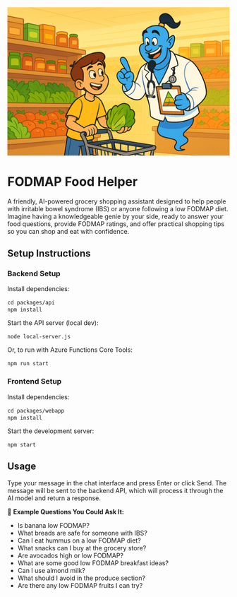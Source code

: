 <img src="./docs/images/genie-grocery-helper.png" alt="A friendly genie helps a person with IBS shop for FODMAP-friendly foods." width="640" />

# FODMAP Food Helper

A friendly, AI-powered grocery shopping assistant designed to help people with irritable bowel syndrome (IBS) or anyone following a low FODMAP diet. Imagine having a knowledgeable genie by your side, ready to answer your food questions, provide FODMAP ratings, and offer practical shopping tips so you can shop and eat with confidence.

## Setup Instructions

### Backend Setup

Install dependencies:

```
cd packages/api
npm install
```

Start the API server (local dev):

```
node local-server.js
```

Or, to run with Azure Functions Core Tools:

```
npm run start
```

### Frontend Setup

Install dependencies:

```
cd packages/webapp
npm install
```

Start the development server:

```
npm start
```

## Usage

Type your message in the chat interface and press Enter or click Send.
The message will be sent to the backend API, which will process it through the AI model and return a response.

💬 **Example Questions You Could Ask It:**

- Is banana low FODMAP?
- What breads are safe for someone with IBS?
- Can I eat hummus on a low FODMAP diet?
- What snacks can I buy at the grocery store?
- Are avocados high or low FODMAP?
- What are some good low FODMAP breakfast ideas?
- Can I use almond milk?
- What should I avoid in the produce section?
- Are there any low FODMAP fruits I can try?
